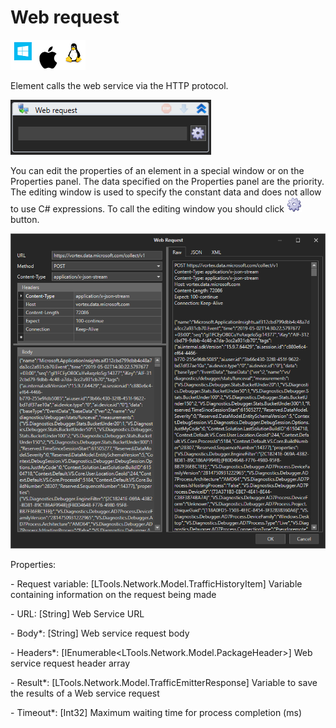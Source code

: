 # Web request

![](<../../../.gitbook/assets/image (115).png>)

Element calls the web service via the HTTP protocol.

![](<../../../.gitbook/assets/1 (61).png>)

You can edit the properties of an element in a special window or on the Properties panel. The data specified on the Properties panel are the priority. The editing window is used to specify the constant data and does not allow to use C# expressions. To call the editing window you should click ![](<../../../.gitbook/assets/2 (5).png>)button.

![](<../../../.gitbook/assets/3 (11).png>)

Properties:

&#x20;\- Request variable: \[LTools.Network.Model.TrafficHistoryItem] Variable containing information on the request being made

&#x20;\- URL: \[String] Web Service URL

&#x20;\- Body\*: \[String] Web service request body

&#x20;\- Headers\*: \[IEnumerable\<LTools.Network.Model.PackageHeader>] Web service request header array

&#x20;\- Result\*: \[LTools.Network.Model.TrafficEmitterResponse] Variable to save the results of a Web service request

&#x20;\- Timeout\*: \[Int32] Maximum waiting time for process completion (ms)
